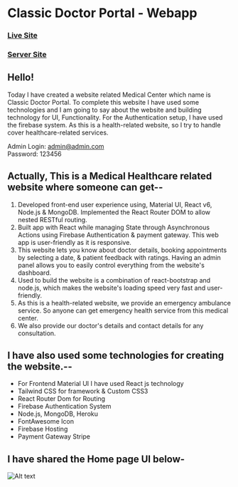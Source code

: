 # Classic Doctor Portal - Webapp
### [Live Site](https://classic-doctor-portal.web.app/)
### [Server Site](https://nameless-hollows-88754.herokuapp.com/)

## Hello!
Today I have created a website related Medical Center which name is Classic Doctor Portal. To complete this website I have used some technologies and I am going to say about the website and building technology for UI, Functionality. For the Authentication setup, I have used the firebase system. As this is a health-related website, so I try to handle cover healthcare-related services.

Admin Login: admin@admin.com </br>
Password: 123456

## Actually, This is a Medical Healthcare related website where someone can get--
1. Developed front-end user experience using, Material UI, React v6, Node.js & MongoDB. Implemented the React Router DOM to allow nested RESTful routing.
2. Built app with React while managing State through Asynchronous Actions using Firebase Authentication & payment gateway. This web app is user-friendly as it is responsive.
2. This website lets you know about doctor details, booking appointments by selecting a date, & patient feedback with ratings. Having an admin panel allows you to easily control everything from the website's dashboard.
4. Used to build the website is a combination of react-bootstrap and node.js, which makes the website's loading speed very fast and user-friendly.
5. As this is a health-related website, we provide an emergency ambulance service. So anyone can get emergency health service from this medical center.
6. We also provide our doctor's details and contact details for any consultation.

## I have also used some technologies for creating the website.--
- For Frontend Material UI I have used React js technology
- Tailwind CSS for framework & Custom CSS3
- React Router Dom for Routing
- Firebase Authentication System
- Node.js, MongoDB, Heroku
- FontAwesome Icon
- Firebase Hosting
- Payment Gateway Stripe

## I have shared the Home page UI below-

![Alt text](relative/path/../../ReactApp.png?raw=true "Title")